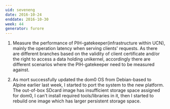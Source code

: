 ```yaml
---
uid: seveneng
date: 2016-10-24
enddate: 2016-10-30
week: 44
generator: furore
---
```


1. Measure the performance of PIH-gatekeeper(infrastructure within UCN), mainly the operation latency when serving clients' requests. As there are different branches based on the validity of client certificate and/or the right to access a data holding unikernel, accordingly there are different scenarios where the PIH-gatekeeper need to be measured against.

2. As mort successfully updated the dom0 OS from Debian-based to Alpine earlier last week, I started to port the system to the new platform. The out-of-box SDcard image has insufficient storage space assigned for dom0, I can't install required tools/libraries in it, then I started to rebuild one image which has larger persistent storage space.

